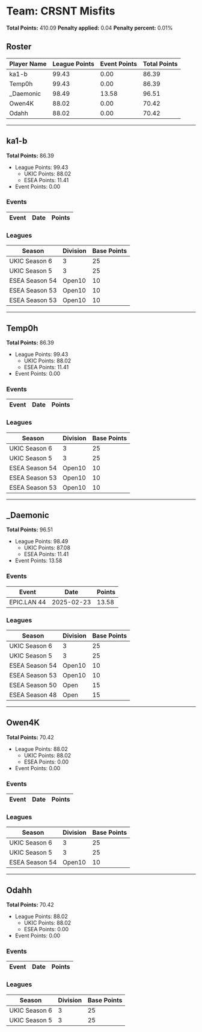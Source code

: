 # Team: CRSNT Misfits

**Total Points:** 410.09
**Penalty applied:** 0.04
**Penalty percent:** 0.01%

## Roster
| Player Name | League Points | Event Points | Total Points |
|-------------|--------------|--------------|-------------|
| ka1-b | 99.43 | 0.00 | 86.39 |
| Temp0h | 99.43 | 0.00 | 86.39 |
| _Daemonic | 98.49 | 13.58 | 96.51 |
| Owen4K | 88.02 | 0.00 | 70.42 |
| Odahh | 88.02 | 0.00 | 70.42 |

---

## ka1-b

**Total Points:** 86.39

- League Points: 99.43
  - UKIC Points: 88.02
  - ESEA Points: 11.41
- Event Points: 0.00

### Events
| Event | Date | Points |
|-------|------|--------|
### Leagues
| Season | Division | Base Points |
|--------|----------|-------------|
| UKIC Season 6 | 3 | 25 |
| UKIC Season 5 | 3 | 25 |
| ESEA Season 54 | Open10 | 10 |
| ESEA Season 53 | Open10 | 10 |
| ESEA Season 53 | Open10 | 10 |
---

## Temp0h

**Total Points:** 86.39

- League Points: 99.43
  - UKIC Points: 88.02
  - ESEA Points: 11.41
- Event Points: 0.00

### Events
| Event | Date | Points |
|-------|------|--------|
### Leagues
| Season | Division | Base Points |
|--------|----------|-------------|
| UKIC Season 6 | 3 | 25 |
| UKIC Season 5 | 3 | 25 |
| ESEA Season 54 | Open10 | 10 |
| ESEA Season 53 | Open10 | 10 |
| ESEA Season 53 | Open10 | 10 |
---

## _Daemonic

**Total Points:** 96.51

- League Points: 98.49
  - UKIC Points: 87.08
  - ESEA Points: 11.41
- Event Points: 13.58

### Events
| Event | Date | Points |
|-------|------|--------|
| EPIC.LAN 44 | 2025-02-23 | 13.58 |
### Leagues
| Season | Division | Base Points |
|--------|----------|-------------|
| UKIC Season 6 | 3 | 25 |
| UKIC Season 5 | 3 | 25 |
| ESEA Season 54 | Open10 | 10 |
| ESEA Season 53 | Open10 | 10 |
| ESEA Season 50 | Open | 15 |
| ESEA Season 48 | Open | 15 |
---

## Owen4K

**Total Points:** 70.42

- League Points: 88.02
  - UKIC Points: 88.02
  - ESEA Points: 0.00
- Event Points: 0.00

### Events
| Event | Date | Points |
|-------|------|--------|
### Leagues
| Season | Division | Base Points |
|--------|----------|-------------|
| UKIC Season 6 | 3 | 25 |
| UKIC Season 5 | 3 | 25 |
| ESEA Season 54 | Open10 | 10 |
---

## Odahh

**Total Points:** 70.42

- League Points: 88.02
  - UKIC Points: 88.02
  - ESEA Points: 0.00
- Event Points: 0.00

### Events
| Event | Date | Points |
|-------|------|--------|
### Leagues
| Season | Division | Base Points |
|--------|----------|-------------|
| UKIC Season 6 | 3 | 25 |
| UKIC Season 5 | 3 | 25 |